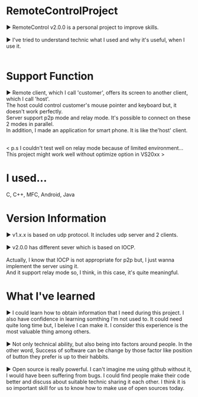 # RemoteControlProject

  ▶ RemoteControl v2.0.0 is a personal project to improve skills.<br><br>
  ▶ I've tried to understand technic what I used and why it's useful, when I use it.<br><br>
  
# Support Function
▶ Remote client, which I call 'customer', offers its screen to another client, which I call 'host'.<br>
The host could control customer's mouse pointer and keyboard but, it doesn't work perfectly.<br>
Server support p2p mode and relay mode. It's possible to connect on these 2 modes in parallel.<br>
In addition, I made an application for smart phone. It is like the'host' client.<br><br>

< p.s I couldn't test well on relay mode because of limited environment... <br>
      This project might work well without optimize option in VS20xx ><br>

# I used...
  C, C++, MFC, Android, Java<br>
  
# Version Information
  ▶ v1.x.x is based on udp protocol. It includes udp server and 2 clients.<br><br>
  ▶ v2.0.0 has different sever which is based on IOCP.<br><br>
  Actually, I know that IOCP is not appropriate for p2p but, I just wanna implement the server using it.<br>
  And it support relay mode so, I think, in this case, it's quite meaningful.<br>

# What I've learned

  ▶ I could learn how to obtain information that I need during this project. I also have confidence in learning somthing I'm not used to. It could need quite long time but, I beleive I can make it. I consider this experience is the most valuable thing among others.<br><br>
  ▶ Not only technical ability, but also being into factors around people. In the other word, Success of software can be change by those factor like position of button they prefer is up to their habbits.<br><br>
  ▶ Open source is really powerful. I can't imagine me using github without it, I would have been suffering from bugs. I could find people make their code better and discuss about suitable technic sharing it each other. I think it is so important skill for us to know how to make use of open sources today.

